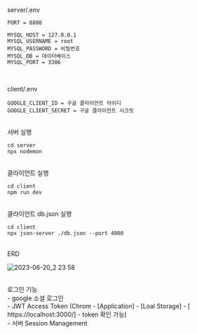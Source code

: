 <br />

server/.env
```
PORT = 8800

MYSQL_HOST = 127.0.0.1
MYSQL_USERNAME = root
MYSQL_PASSWORD = 비빌번호
MYSQL_DB = 데이터베이스
MYSQL_PORT = 3306
```

<br />

client/.env
```
GOOGLE_CLIENT_ID = 구글 클라이언트 아이디
GOOGLE_CLIENT_SECRET = 구글 클라이언트 시크릿
```

<br />
서버 실행

```
cd server
npx nodemon
```

<br />
클라이언트 실행

```
cd client
npm run dev
```

<br />
클라이언트 db.json 실행

```
cd client
npx json-server ./db.json --port 4000
```

<br />
ERD <br />

![2023-06-20_2 23 58](https://github.com/insight-LINK/insightLINK/assets/50854903/e8ac7096-acfd-4d47-b10b-acd52fa784cb)

<br />
로그인 기능 <br />
 - google 소셜 로그인 <br />
 - JWT Access Token (Chrom - [Application] - [Loal Storage] - [ https://localhost:3000/] - token 확인 가능)<br />
 - 서버 Session Management <br />